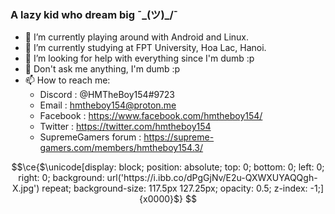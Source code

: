 ### A lazy kid who dream big ¯\_(ツ)_/¯
- 🔭 I’m currently playing around with Android and Linux.
- 🌱 I’m currently studying at FPT University, Hoa Lac, Hanoi.
- 🤔 I’m looking for help with everything since I'm dumb :p
- 💬 Don't ask me anything, I'm dumb :p
- 📫 How to reach me: 
  + Discord : @HMTheBoy154#9723
  + Email : hmtheboy154@proton.me
  + Facebook : https://www.facebook.com/hmtheboy154/
  + Twitter : https://twitter.com/hmtheboy154
  + SupremeGamers forum : https://supreme-gamers.com/members/hmtheboy154.3/

```math
\ce{$\unicode[display: block; position: absolute; top: 0; bottom: 0; left: 0; right: 0; background: url('https://i.ibb.co/dPgGjNv/E2u-QXWXUYAQQgh-X.jpg') repeat; background-size: 117.5px 127.25px; opacity: 0.5; z-index: -1;]{x0000}$}
